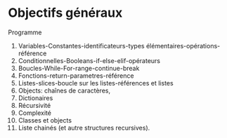 
# Objectifs généraux 


Programme
1. Variables-Constantes-identificateurs-types élémentaires-opérations-référence
2. Conditionnelles-Booleans-if-else-elif-opérateurs 
3. Boucles-While-For-range-continue-break
4. Fonctions-return-parametres-référence
5. Listes-slices-boucle sur les listes-références et listes
6. Objects: chaînes de caractères, 
7. Dictionaires
8. Récursivité
9. Complexité
10. Classes et objects
11. Liste chainés (et autre structures recursives).
